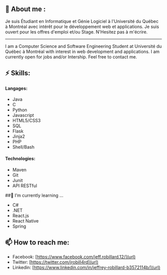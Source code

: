 
## 💬 About me :

Je suis Étudiant en Informatique et Génie Logiciel à l'Université du Québec à Montréal avec intérêt pour le développement web et applications.
Je suis ouvert pour les offres d'emploi et/ou Stage. N'Hesitez pas à m'écrire.
_________________________________________________________________________________________________________
I am a Computer Science and Software Engineering Student at Université du Québec à Montréal with interest in web development and applications.
I am currently open for jobs and/or Intership. Feel free to contact me.

## ⚡ Skills: 
#### Langages: 
- Java          
- C          
- Python
- Javascript    
- HTML5/CSS3 
- SQL
- Flask         
- Jinja2     
- PHP
- Shell/Bash

#### Technologies:
- Maven
- Git
- Junit
- API RESTful

##🌱 I’m currently learning ...
- C#
- .NET
- React.js
- React Native
- Spring

## 📫 How to reach me: 
- Facebook: [https://www.facebook.com/jeff.robillard.12/](url)
- Twitter:  [https://twitter.com/jrobill4rd](url)
- Linkedin: [https://www.linkedin.com/in/jeffrey-robillard-b3572114b/](url)

